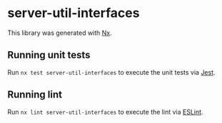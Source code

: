 # server-util-interfaces

This library was generated with [Nx](https://nx.dev).

## Running unit tests

Run `nx test server-util-interfaces` to execute the unit tests via [Jest](https://jestjs.io).

## Running lint

Run `nx lint server-util-interfaces` to execute the lint via [ESLint](https://eslint.org/).
